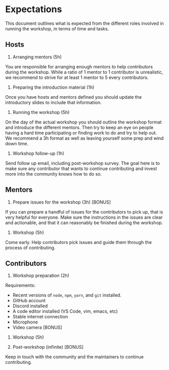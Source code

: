 # Expectations

This document outlines what is expected from the different roles involved in running the workshop, in terms of time and tasks.

## Hosts

1. Arranging mentors (5h)

You are responsible for arranging enough mentors to help contributors during the workshop.
While a ratio of 1 mentor to 1 contributor is unrealistic, we recommend to strive for at least 1 mentor to 5 every contributors.

1. Preparing the introduction material (1h)

Once you have hosts and mentors defined you should update the introductory slides to include that information.

1. Running the workshop (5h)

On the day of the actual workshop you should outline the workshop format and introduce the different mentors.
Then try to keep an eye on people having a hard time participating or finding work to do and try to help out.
We recommend a 3h format as well as leaving yourself some prep and wind down time.

1. Workshop follow-up (1h)

Send follow up email, including post-workshop survey.
The goal here is to make sure any contributor that wants to continue contributing and invest more into the community knows how to do so.

## Mentors

1. Prepare issues for the workshop (3h) [BONUS]

If you can prepare a handful of issues for the contributors to pick up, that is very helpful for everyone.
Make sure the instructions in the issues are clear and actionable, and that it can reasonably be finished during the workshop.

1. Workshop (5h)

Come early. Help contributors pick issues and guide them through the process of contributing.


## Contributors

1. Workshop preparation (2h)

Requirements: 
- Recent versions of `node`, `npm`, `yarn`, and `git` installed.
- GitHub account
- Discord installed
- A code editor installed (VS Code, vim, emacs, etc)
- Stable internet connection
- Microphone
- Video camera [BONUS]

1. Workshop (5h)

1. Post-workshop (infinite) [BONUS]

Keep in touch with the community and the maintainers to continue contributing.
